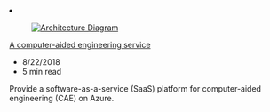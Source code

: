 <!-- This file is automatically generated by build/architectures/build_index.py. Any updates will be lost. -->

<!-- markdownlint-disable MD033 -->

<li class="grid-item item-column" data-categories="Compute ">
<article class="card">
    <div class="card-header has-margin-bottom-none" aria-hidden="true">
        <figure class="image diagram has-height-175 has-overflow-hidden level">
            <a href="/azure/architecture/example-scenario/apps/hpc-saas"><img src="/azure/architecture/browse/thumbs/hpc-saas.png" class="diagram" alt="Architecture Diagram" data-linktype="relative-path"></a>
        </figure>
    </div>
    <div class="card-content">
        <a class="card-content-title has-margin-top-none" href="/azure/architecture/example-scenario/apps/hpc-saas">
            <p>A computer-aided engineering service</p>
        </a>
        <ul class="card-content-metadata">
            <li>8/22/2018</li>
            <li>5 min read</li>
        </ul>
        <p class="card-content-description">Provide a software-as-a-service (SaaS) platform for computer-aided engineering (CAE) on Azure.</p>
        <div class="bottom-to-top-fade is-hidden-mobile"></div>
    </div>
</article>
</li>
